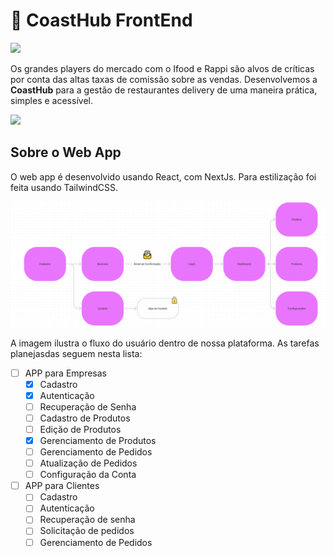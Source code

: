 #  🌊  CoastHub FrontEnd

![](https://media.giphy.com/media/PO4RFynwzv9d4PF0ge/giphy.gif?cid=790b761128d3d70425b79a743802c2bd3e1236ce354ecb6a&rid=giphy.gif&ct=g)

Os grandes players do mercado com o Ifood e Rappi são alvos de críticas por conta das altas taxas de comissão sobre as vendas. Desenvolvemos a **CoastHub** para a gestão de restaurantes delivery de uma maneira prática, simples e acessível. 

![](https://media.giphy.com/media/rXRJOPx1DvQRD02O23/giphy.gif?cid=790b7611602a28a6ab9d813b6d49d9c099190e62f2793cb9&rid=giphy.gif&ct=g)


## Sobre o Web App
O web app é desenvolvido usando React, com NextJs. Para estilização foi feita usando TailwindCSS. 

![](./public/userFlow.png)

A imagem ilustra o fluxo do usuário dentro de nossa plataforma. As tarefas planejasdas seguem nesta lista:

- [ ] APP para Empresas
  - [X] Cadastro
  - [X] Autenticação
  - [ ] Recuperação de Senha
  - [ ] Cadastro de Produtos
  - [ ] Edição de Produtos
  - [X] Gerenciamento de Produtos
  - [ ] Gerenciamento de Pedidos
  - [ ] Atualização de Pedidos
  - [ ] Configuração da Conta

- [ ] APP para Clientes
  - [ ] Cadastro
  - [ ] Autenticação
  - [ ] Recuperação de senha
  - [ ] Solicitação de pedidos
  - [ ] Gerenciamento de Pedidos